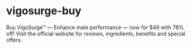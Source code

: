 # vigosurge-buy
Buy VigoSurge™ — Enhance male performance — now for $49 with 78% off! Visit the official website for reviews, ingredients, benefits and special offers.
